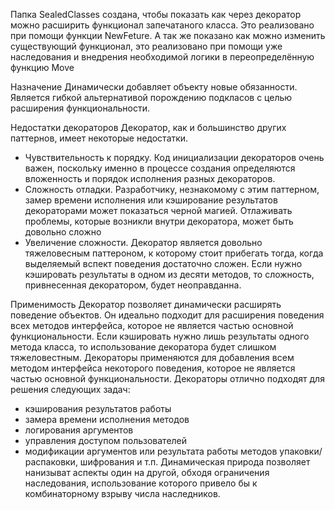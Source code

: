 ﻿Папка SealedClasses создана, чтобы показать как через декоратор можно расширить функционал запечатаного класса.
Это реализовано при помощи функции NewFeture. А так же показано как можно изменить существующий функционал,
это реализовано при помощи уже наследования и внедрения необходимой логики в переопределённую функцию Move

Назначение
Динамически добавляет объекту новые обязанности. Является гибкой альтернативой порождению подкласов с
целью расширения функциональности.

Недостатки декораторов
Декоратор, как и большинство других паттернов, имеет некоторые недостатки.
 - Чувствительность к порядку. Код инициализации декораторов очень важен, поскольку именно в процессе 
 создания определяются вложенность и порядок исполнения разных декораторов.
 - Сложность отладки. Разработчику, незнакомому с этим паттерном, замер времени исполнения или кэширование
 результатов декораторами может показаться черной магией. Отлаживать проблемы, которые возникли внутри
 декоратора, может быть довольно сложно
 - Увеличение сложности. Декоратор является довольно тяжеловесным паттероном, к которому стоит прибегать тогда,
 когда выделяемый вспект поведения достаточно сложен. Если нужно кэшировать результаты в одном из десяти методов,
 то сложность, привнесенная декоратором, будет неоправданна.

Применимость
Декоратор позволяет динамически расширять поведение объектов. Он идеально подходит для расширения поведения 
всех методов интерфейса, которое не является частью основной функциональности. Если кэшировать нужно лишь результаты
одного метода класса, то использование декоратора будет слишком тяжеловестным.
Декораторы применяются для добавления всем методом интерфейса некоторого поведения, которое не является частью 
основной функциональности. 
Декораторы отлично подходят для решения следующих задач:
 - кэширования результатов работы
 - замера времени исполнения методов
 - логирования аргументов
 - управления доступом пользователей
 - модификации аргументов или результата работы методов упаковки/распаковки, шифрования и т.п.
Динамическая природа позволяет нанизыват аспекты один на другой, обходя ограничения наследования, использование 
которого привело бы к комбинаторному взрыву числа наследников.